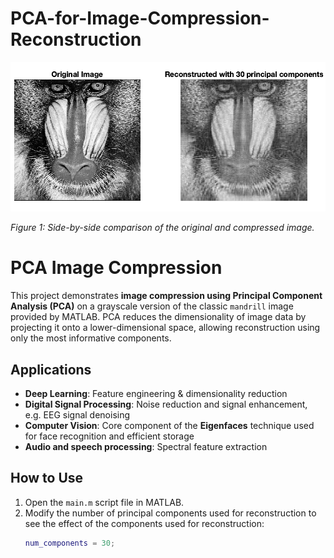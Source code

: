 # PCA-for-Image-Compression-Reconstruction

![Original Tilted Fingerprint](output.png)

*Figure 1: Side-by-side comparison of the original and compressed image.*

# PCA Image Compression

This project demonstrates **image compression using Principal Component Analysis (PCA)** on a grayscale version of the classic `mandrill` image provided by MATLAB. PCA reduces the dimensionality of image data by projecting it onto a lower-dimensional space, allowing reconstruction using only the most informative components.

## Applications
- **Deep Learning**: Feature engineering & dimensionality reduction
- **Digital Signal Processing**: Noise reduction and signal enhancement, e.g. EEG signal denoising
- **Computer Vision**: Core component of the **Eigenfaces** technique used for face recognition and efficient storage
- **Audio and speech processing**: Spectral feature extraction 

## How to Use

1. Open the `main.m` script file in MATLAB.
2. Modify the number of principal components used for reconstruction to see the effect of the components used for reconstruction:
   ```matlab
   num_components = 30;

